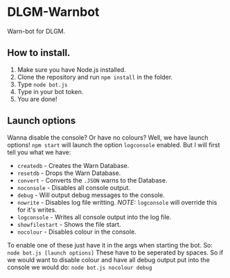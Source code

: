 # DLGM-Warnbot

Warn-bot for DLGM.

## How to install.

1. Make sure you have Node.js installed.
2. Clone the repository and run `npm install` in the folder.
3. Type `node bot.js`
4. Type in your bot token.
5. You are done!

## Launch options

Wanna disable the console? Or have no colours? Well, we have launch options!
`npm start` will launch the option `logconsole` enabled. But I will first tell you what we have:

- `createdb` - Creates the Warn Database.
- `resetdb` - Drops the Warn Database.
- `convert` - Converts the `.JSON` warns to the Database.
- `noconsole` - Disables all console output.
- `debug` - Will output debug messages to the console.
- `nowrite` - Disables log file writting. _NOTE:_ `logconsole` will override this for it's writes.
- `logconsole` - Writes all console output into the log file.
- `showfilestart` - Shows the file start.
- `nocolour` - Disables colour in the console.

To enable one of these just have it in the args when starting the bot. So:
`node bot.js [launch options]`
These have to be seperated by spaces. So if we would want to disable colour and have all debug output put into the console we would do:
`node bot.js nocolour debug`
